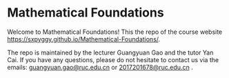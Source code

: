 # Mathematical Foundations

Welcome to Mathematical Foundations! This the repo of the course website <https://sxpyggy.github.io/Mathematical-Foundations/>.

The repo is maintained by the lecturer Guangyuan Gao and the tutor Yan Cai. If you have any questions, please do not hesitate to contact us via the emails: <guangyuan.gao@ruc.edu.cn> or <2017201678@ruc.edu.cn> .

